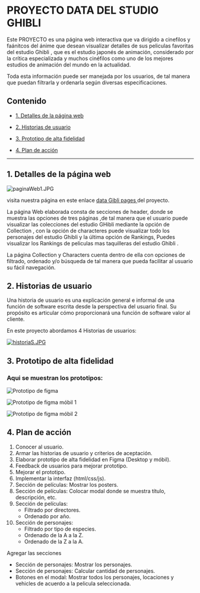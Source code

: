 # PROYECTO DATA DEL STUDIO GHIBLI

Este PROYECTO es una página web  interactiva que va dirigido a cinefilos y faánitcos del ánime que desean visualizar detalles  de sus peliculas favoritas del estudio Ghibli , que es el estudio japonés de animación, considerado por la crítica especializada y muchos cinéfilos como uno de los mejores estudios de animación del mundo en la actualidad.

Toda esta información puede ser manejada por los usuarios, de tal manera que puedan filtrarla y ordenarla según diversas especificaciones.

## Contenido

* [1. Detalles de la página web](#1-detalles-de-la-página-web)

* [2. Historias de usuario](#2-historias-de-usuario)

* [3. Prototipo de alta fidelidad](#3-prototipo-de-alta-fidelidad)

* [4. Plan de acción](#4-plan-de-acción)

***

## 1. Detalles de la página web

![paginaWeb1.JPG](./src/img/paginaWeb1.JPG)

visita nuestra página en este enlace  [data Gibli pages ](https://ninoska2000.github.io/LIM015-data-lovers-nat/src/) del proyecto.


La página Web elaborada consta de secciones de header, donde se muestra las opciones de tres páginas ,de tal manera que el usuario puede visualizar las colecciones del estudio GHibli mediante la opción de Collection , con la opción de characteres puede visualizar todo los personajes del estudio Ghibli y la última opción de Rankings, Puedes visualizar los Rankings de peliculas mas taquilleras del estudio Ghibli .

La página Collection y Characters cuenta dentro de ella con opciones de filtrado, ordenado y/o búsqueda de tal manera que pueda facilitar al usuario su fácil navegación.


## 2. Historias de usuario

Una historia de usuario es una explicación general e informal de una función de software escrita desde la perspectiva del usuario final. Su propósito es articular cómo proporcionará una función de software valor al cliente.

En este proyecto abordamos 4 Historias de usuarios:

[![historiaS.JPG](./src/img/historiaS.JPG) ](https://lucid.app/lucidspark/52e68895-0b35-4aff-8231-835cb66cf848/edit?referringApp=slack&shared=true#)




## 3. Prototipo de alta fidelidad

### Aqui se muestran los prototipos:

![Prototipo de figma](./src/img/EstudioGibliPrototipo.jpg)

![Prototipo de figma móbil 1](./src/img/PrototioCelular1.jpg)

![Prototipo de figma móbil 2](./src/img/PrototioCelular2.jpg)
## 4. Plan de acción
1. Conocer al usuario.
2. Armar las historias de usuario y criterios de aceptación.
3. Elaborar prototipo de alta fidelidad en Figma (Desktop y móbil).
4. Feedback de usuarios para mejorar prototipo.
5. Mejorar el prototipo.
6. Implementar la interfaz (html/css/js).
8. Sección de películas: Mostrar los posters.
9. Sección de películas: Colocar modal donde se muestra título, descripción, etc.
10. Sección de películas:
    - Filtrado por directores.
    - Ordenado por año.
11. Sección de personajes:
    - Filtrado por tipo de especies.
    - Ordenado de la A a la Z.
    - Ordenado de la Z a la A.

Agregar las secciones
* Sección de personajes: Mostrar los personajes.
* Sección de personajes: Calcular cantidad de personajes.
* Botones en el modal: Mostrar todos los personajes, locaciones y vehicles de acuerdo a la pelicula seleccionada.
